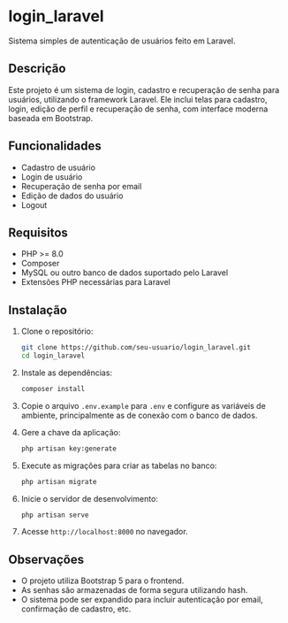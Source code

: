 # login_laravel

Sistema simples de autenticação de usuários feito em Laravel.

## Descrição

Este projeto é um sistema de login, cadastro e recuperação de senha para usuários, utilizando o framework Laravel. Ele inclui telas para cadastro, login, edição de perfil e recuperação de senha, com interface moderna baseada em Bootstrap.

## Funcionalidades

- Cadastro de usuário
- Login de usuário
- Recuperação de senha por email
- Edição de dados do usuário
- Logout

## Requisitos

- PHP >= 8.0
- Composer
- MySQL ou outro banco de dados suportado pelo Laravel
- Extensões PHP necessárias para Laravel

## Instalação

1. Clone o repositório:
   ```bash
   git clone https://github.com/seu-usuario/login_laravel.git
   cd login_laravel
   ```

2. Instale as dependências:
   ```bash
   composer install
   ```

3. Copie o arquivo `.env.example` para `.env` e configure as variáveis de ambiente, principalmente as de conexão com o banco de dados.

4. Gere a chave da aplicação:
   ```bash
   php artisan key:generate
   ```

5. Execute as migrações para criar as tabelas no banco:
   ```bash
   php artisan migrate
   ```

6. Inicie o servidor de desenvolvimento:
   ```bash
   php artisan serve
   ```

7. Acesse `http://localhost:8000` no navegador.

## Observações

- O projeto utiliza Bootstrap 5 para o frontend.
- As senhas são armazenadas de forma segura utilizando hash.
- O sistema pode ser expandido para incluir autenticação por email, confirmação de cadastro, etc.

